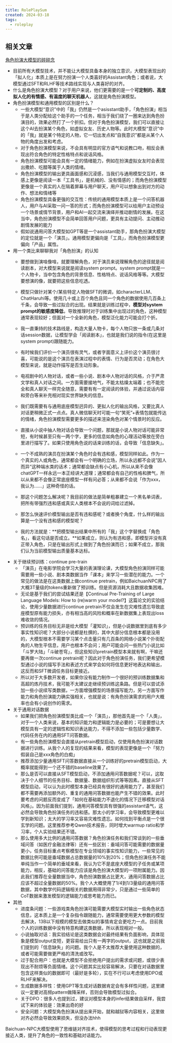 ```yaml
---
title: RolePlaySum
created: 2024-03-18
tags:
  - roleplay
---
```


## 相关文章

[角色扮演大模型的碎碎念](https://mp.weixin.qq.com/s/XNCylQhaBWHbN-Sd2w6UMQ)

- 目前所有大模型技术，并不能让大模型具备本身的独立意识，大模型表现出的「拟人化」本质上是在努力扮演一个人类喜好的Assistant角色；或者说，大模型通过SFT和RLHF等技术路线实现与人类喜好的对齐。
- 什么是角色扮演大模型？对于用户来说，他们更需要的是一个**可定制的、高度拟人化的有情感、有温度的聊天机器人**，这就是角色扮演模型。
- 角色扮演模型和通用模型的区别是什么？
	- 一些大模型“意识”中的「我」仍然是一个asisstant助手，「角色扮演」相当于是人类分配给这个助手的一个任务，相当于我们绕了一圈来达到角色扮演目的，效果必然打了一个折扣。但对于角色扮演模型，我们可以直接让这个AI去扮演某个角色，如虚拟女友、历史人物等。此时大模型“意识”中的「我」就是某个特定的人物，它一切出发点和“自我意识”都是从某个人物的角度出发和考虑。
	- 对于角色扮演模型来说，不会具有明显的官方语气和说教口吻，相反会表现出符合角色的特定性格特点和说话风格。
	- 角色扮演模型可能会具有一定的情绪能力，例如在扮演虚拟女友时会表现出撒娇、吃醋等属于人类的情绪。
	- 角色扮演模型的输出更具画面感和沉浸感，当我们与通用模型交互时，体感上更像是阅读一本「工具书」，是机械的、没有情感的；而角色扮演模型更像是一个真实的人在隔着屏幕与用户聊天，用户可以想象出到对方的动作、想法和情绪等
	- 角色扮演模型具备更强的交互性：传统的通用模型本质上是一个问答机器人，用户与AI采取一问一答的形式；而角色扮演模型可以给用户主动预设一个场景或情节背景，用户和AI一起交流来演绎并推动剧情的发展。在这当中，角色扮演模型不会简单回答用户问题，更具有主动提问、主动推动剧情发展的能力
	- 假如说通用问答大模型如GPT等是一个assistant助手，那角色扮演大模型的定位就是一个「演员」。通用模型更偏向是「工具」，而角色扮演模型更偏向「产品」属性。
- 用一个类比来聊聊我对「角色扮演」的认知
	- 要想做到演啥像啥，就要理解角色，对于演员来说理解角色的途径就是阅读剧本，对大模型来说就是阅读system prompt。system prompt就是一个人物卡，当中包含角色的背景信息、性格特点、说话风格等等。大模型要想演的像，就要把这些信息吃透。
	- 模型只做针对某个/某些特定人物做SFT的微调，如characterLLM、ChatHaruhi等。使用几十或上百个角色且同一个角色的数据使用几百条上千条，会导致一些过拟合的出现。结果就是训练过程中，**模型对system prompt的敏感度降低**，导致推理时对于训练集中出现过的角色，这种模型通常表现较好；但面对一个全新的角色，模型泛化能力可能会打个折。
	- 我一直秉持的技术路线是，构造大量人物卡，每个人物只放一条或几条对话session数据，让模型学会「阅读剧本」，也就是我们说的指令(在这里是system prompt)跟随能力。

	- 有时候我们评价一个演员很有灵气，或者字面意义上评价这个演员很讨喜，可能说的是这个演员在表演过程中的表情、行为是否灵动；在角色大模型来说，就是动作描写是否生动形象。
	- 电视剧中的人物对话，或者一些小说、剧本中人物对话的风格，介于严肃文学和真人对话之间。一方面需要接地气，不能太枯燥太端着；也不能完全和真人聊天一样完全随意，需要有有一定阅读的体验，并通过说话内容和旁白等来补充相对现实世界缺失的信息。
	- 我们既需要有与通用底座模型迥异的、更拟人化的输出风格，又要比真人对话更稍微正式一点点。真人微信聊天时可能一句“笑死”+表情包就能传达的情绪，角色扮演模型需要更多的描述来渲染角色对某个情景时的反应。
	- 直接从小说中抽人物对话会导致一个问题，那就是小说人物对话可能非常短，有时候甚至只有一两个字，更多的信息如角色的心理活动等放在旁白里进行描写了。如果只使用角色说的话来训练的话，会导致「信息缺失」。

	- 一个不成熟的演员在扮演某个角色时会有违和感，模型同样如此。作为一个真实的人或角色，通常都会有一个明确的立场，所以永远都不会说”因人而异“这种端水类的话术；通常都会缺点有小心机，所以从来不会像chatGPT一样永远一本正经讲大道理；通常都会有自己的性格和脾气，所以从来都不会像正常底座模型一样有问必答；从来都不会说「作为xxx，我认为......」这种奇怪的话。
	- 那这个问题怎么解决呢？我目前的做法是简单粗暴建立一个黑名单词表，把所有带强烈违和感或真实人类根本不会说的词给过滤掉。
	- 那怎么快速评价模型输出是否有违和感呢？或者换个角度，什么样的输出算是一个没有违和感的模型呢？
	- 我的方法就是：**把模型输出结果中所有的「我」这个字替换成「角色名」，看这句话是否成立。**如果成立，则认为有违和感，即模型并没有真正带入角色，只是在输出形式上做到了角色扮演而已；如果不成立，那我们认为当前模型输出质量基本达标。
- 关于继续预训练：continue pre-train
	- 「演员」在电影学院会学习大量的表演理论课，大模型角色扮演同样可能需要用一些小说、剧本类数据当作「课本」来学习一些潜在的能力。一个常见的做法是在这类数据上做continue pretrain，例如BaichuanNPC用了大概3T量级的tokens重新做了预训练。但是资源消耗大且数据收集困难。
	- 无论是基于我们的尝试结果还是【Continual Pre-Training of Large Language Models: How to (re)warm your model?】这篇论文的实验结论，使用少量数据进行continue pretrain不仅会发生在灾难性遗忘导致底座模型原有能力损失，亦有相当高的风险和概率在新数据集上表现出loss难收敛的情况。
	- 预训练的任务目标无非是给大模型「灌知识」，但是小说数据里到底有多少事实性知识呢？大部分小说都是杜撰的，其中大部分信息根本都是没用的，大模型根本不需要学习某个点击量只有几百条的网络小说某个扑街配角的人物生平信息，用户也根本不会问；用户可能会问一些热门小说比如「斗罗大陆」「斗破苍穹」，但这些知识pretrain模型本来就有啊，干嘛还要再做一次continue pretrain呢？因此对于角色扮演任务，我们更希望模型通过小说的描写手法和表述方式来学会如何将信息更好地表达和输出，这反而和SFT微调任务目标更接近。
	- 所以对于大多数开发者，如果你没有能力制作一个很好的预训练数据集和高超的炼丹技术，我可能不太建议走继续预训练这条路。但是可以尝试添加一些小说续写类数据，一方面增强模型的场景描写能力，另一方面写作能力和角色扮演能力确实强相关，也就是说：有角色扮演需求的用户大概率也会有小说创作的需求。
- 关于通用对话数据
	- 如果我们把角色扮演模型类比成一个「演员」，那他首先是一个「人类」，对于一个人类来说，基本的知识能力和逻辑能力是必要的；可是要想让大模型具有一定的逻辑性和知识表达能力，不得不添加一些包括少量数学、代码任务在内的通用SFT问答数据。
	- 有一些角色扮演模型会直接从pretrain模型启动，仅使用角色扮演对话数据进行训练。从我个人的复现的结果来看，模型的表现更像是一个「努力假装自己是xxx角色的白痴」
	- 推荐添加少量通用SFT问答数据直接从一个训练好的pretrain模型启动，大概率就能得到一个还不错的baseline效果了。
	- 那么是否可以直接从SFT模型启动，不添加通用问答数据呢？可以，这取决于个人细节的任务目标、数据量、数据组织形式等等因素。直接从SFT模型启动，可以认为此时模型本身已经具有很好的通用能力了，甚至我们都不需要再添加额外的、重复的通用问答数据也能产生不错的效果。此时要考虑的问题反而变成了「如何在基础能力不退化的情况下迁移模型对话风格」。因为前面我们提到，通用问答模型具有很强的assistant语气，这必然会导致角色扮演任务的违和感。那太小的学习率，会导致模型更难以学到新知识；太大的学习率又容易灾难性遗忘。如何找到平衡点是一个很玄学的问题。这里推荐参考Qwen技术报告，同时增大warmup ratio和学习率，个人实验结果还不错。
	- 那么使用多大比例的通用问答数据？角色扮演任务和我们常谈到的一些垂域问答（如医疗金融法律等）还有一些区别：垂域问答可能需要的数据量更小，任务目标重点考察模型在专业领域的事实性知识能力，一些常见的数据比例可能是垂域数据占总数据量的10%到20%；但角色扮演任务不能单纯当作一个简单的垂域来看，我认为它不是底座大模型的子任务或某项能力，相反，基础的问答能力应该是角色扮演大模型的一项附属能力。因此我们推荐在全量数据当中，角色扮演数据占比更大，通用问答数据占比应该不超过全量数据的50%。我个人大概使用了1/4到1/3量级的通用问答数据，其中数学代码逻辑相关的数据用得非常少，只是通过一些简单的CoT数据来激发模型的逻辑能力或思考能力而已。
- 其他
	- 进度条问题：一些游戏类角色扮演可能需要大模型实时输出一些角色状态信息，这本质上是一个复杂指令跟随能力，通常需要使用更大参数的模型去解决，13B以下规模的模型去做类似的事情肯定会更吃力一点。目前我个人的训练数据中没有特意构建这类数据，所以表现相对一般。
	- 小说抽取对话：我实验结论是这类数据会对最终结果有负面影响，具体现象是模型output变短，更容易给出只有一两字的output，这也就是之前我们提到的「信息缺失」的问题。我个人是不太推荐大量使用这种数据的，或者可能需要做更严格的清洗或改写。
	- 过于配合用户：也就是大模型不会拒绝用户提出的需求或问题，或很少表现出不耐烦等负面情绪。这个问题其实比较容易解决，只要在对话数据里包含这样类似的数据即可（最好是多轮），实在不行可以考虑使用DPO或RLHF来解决。
	- 生成数据多样性：使用GPT等生成对话数据肯定会有多样性问题，这里建议一定要对高频pattern做降采样，否则会导致模型过拟合。
	- 关于DPO：很多人也提到过，建议对模型本身的infer结果做自采样，我尝试下来的体验是：效果出奇的好
	- 安全问题：大模型角色扮演从提出来开始，就和越狱等内容相关，这里做对齐必然会导致效果损失，但没办法hhh


Baichuan-NPC大模型使用了思维链对齐技术，使得模型的思考过程和行动表现更接近人类，提升了角色的一致性和基础对话能力。

